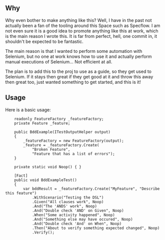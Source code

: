 ## Why

Why even bother to make anything like this? Well, I have in the past not actually been a fan of the tooling around this Space such as Specflow. I am not even sure it is a good idea to promote anything like this at work, which is the main reason I wrote this. It is far from perfect, hell, one commit in, it shouldn't be expected to be fantastic.

The main reason is that I wanted to perform some automation with Selenium, but no one at work knows how to use it and actually perform manual executions of Selenium... Not efficient at all.

The plan is to add this to the proj to use as a guide, so they get used to Selenium. If it stays then great if they get good at it and throw this away then great too, just wanted something to get started, and this is it!

## Usage
Here is a basic usage:

        readonly FeatureFactory _featureFactory;
        private Feature _feature;

        public BddExample(ITestOutputHelper output)
        {
            _featureFactory = new FeatureFactory(output);
            _feature = _featureFactory.Create(
                "Broken Feature",
                "Feature that has a list of errors");
        }

        private static void Noop() { }

        [Fact]
        public void BddExampleTest()
        {
            var bddResult = _featureFactory.Create("MyFeature", "Describe this feature")
                .WithScenario("Testing the DSL")
                .Given("All clauses work", Noop)
                .And("The 'ANDS' work", Noop)
                .And("Double check 'AND' on Given", Noop)
                .When("Some activity happened", Noop)
                .And("Something else may have occured", Noop)
                .And("Double check 'And' on When", Noop)
                .Then("About to verify something expected changed", Noop)
                .Verify();